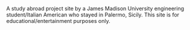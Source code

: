 A study abroad project site by a James Madison University engineering student/Italian American who stayed in Palermo, Sicily.
This site is for educational/entertainment purposes only.
